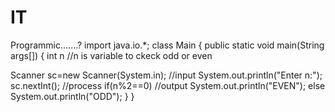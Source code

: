 # IT
Programmic.......?
import java.io.*;
class Main
{
public static void main(String args[])
{
int n                      //n is variable to ckeck odd or even

Scanner sc=new Scanner(System.in);
//input 
System.out.println("Enter n:");
sc.nextInt();
//process
if(n%2==0)
//output
System.out.println("EVEN");
else
System.out.println("ODD");
}
}
